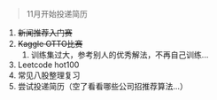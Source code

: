 > 11月开始投递简历

1. ~~新闻推荐入门赛~~
2. ~~Kaggle OTTO比赛~~
	1. 训练集过大，参考别人的优秀解法，不再自己训练...
3. Leetcode hot100
4. 常见八股整理复习
5. 尝试投递简历（空了看看哪些公司招推荐算法...）
